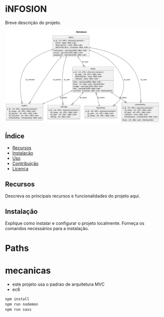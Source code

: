 # iNFOSION

Breve descrição do projeto.

![Descrição da imagem](./database/context/PlantUML.png)

## Índice

- [Recursos](#recursos)
- [Instalação](#instalação)
- [Uso](#uso)
- [Contribuição](#contribuição)
- [Licença](#licença)

## Recursos

Descreva os principais recursos e funcionalidades do projeto aqui.

## Instalação

Explique como instalar e configurar o projeto localmente. Forneça os comandos necessários para a instalação.

# Paths
# mecanicas
- este projeto usa o padrao de arquitetura MVC
- ec6

```bash
npm install
npm run nodemon
npm run sass
